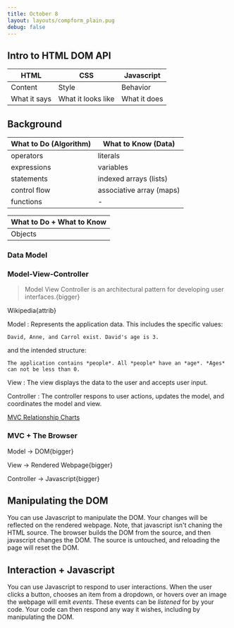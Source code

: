 ```yaml
---
title: October 8
layout: layouts/compform_plain.pug
debug: false
---
```



## Intro to HTML DOM API

| HTML 			| CSS 					| Javascript    |
| --- 			| ---					| ---           |
| Content		| Style					| Behavior      |
| What it says	| What it looks like 	| What it does  |

## Background

| What to Do (Algorithm) | What to Know (Data)      |
| ---------------------- | ------------------------ |
| operators              | literals                 |
| expressions            | variables                |
| statements             | indexed arrays (lists)   |
| control flow           | associative array (maps) |
| functions              | -                        |

| What to Do  + What to Know |
| --- |
| Objects |

### Data Model

### Model-View-Controller

> Model View Controller is an architectural pattern for developing user interfaces.{bigger}

Wikipedia{attrib}

Model
: Represents the application data. This includes the specific values:

```
David, Anne, and Carrol exist. David's age is 3.
```

and the intended structure:

```
The application contains *people*. All *people* have an *age*. *Ages* can not be less than 0.
```

View
: The view displays the data to the user and accepts user input.

Controller
: The controller respons to user actions, updates the model, and coordinates the model and view.

[MVC Relationship Charts](https://www.google.com/search?q=model+view+controller&safe=off&source=lnms&tbm=isch&sa=X&ved=0ahUKEwiUyd-6_uzdAhVjplkKHaL6C08Q_AUIDigB&biw=1094&bih=1070&dpr=2.5)


### MVC + The Browser

Model -> DOM{bigger}

View -> Rendered Webpage{bigger}

Controller -> Javascript{bigger}

## Manipulating the DOM

You can use Javascript to manipulate the DOM. Your changes will be reflected on the rendered webpage. Note, that javascript isn't chaning the HTML source. The browser builds the DOM from the source, and then javascript changes the DOM. The source is untouched, and reloading the page will reset the DOM.

## Interaction + Javascript

You can use Javascript to respond to user interactions. When the user clicks a button, chooses an item from a dropdown, or hovers over an image the webpage will emit *events*. These events can be *listened* for by your code. Your code can then respond any way it wishes, including by manipulating the DOM.
